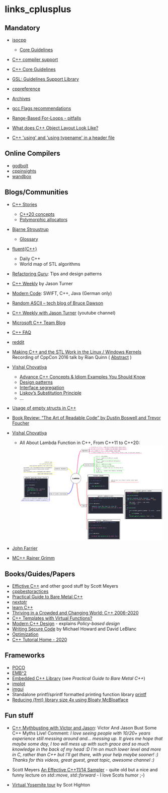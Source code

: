 # links_cplusplus

## Mandatory

* [isocpp](https://isocpp.org)
  * [Core Guidelines](https://isocpp.github.io/CppCoreGuidelines/CppCoreGuidelines)
* [C++ compiler support](https://en.cppreference.com/w/cpp/compiler_support)
* [C++ Core Guidelines](https://isocpp.github.io/CppCoreGuidelines/CppCoreGuidelines#main)
* [GSL: Guidelines Support Library](https://github.com/Microsoft/GSL)


* [cppreference](cppreference.com)
* [Archives](https://en.cppreference.com/w/Cppreference:Archives)

* [gcc Flags recommendations](https://interrupt.memfault.com/blog/best-and-worst-gcc-clang-compiler-flags)
* [Range-Based For-Loops - pitfalls](https://open-std.org/jtc1/sc22/wg21/docs/papers/2014/n3853.htm)

* [What does C++ Object Layout Look Like?](https://nimrod.blog/posts/what-does-cpp-object-layout-look-like/)

* [C++ 'using' and 'using typename' in a header file](https://stackoverflow.com/questions/51883423/c-using-and-using-typename-in-a-header-file)

## Online Compilers

* [godbolt](https://godbolt.org/)
* [cppinsights](https://cppinsights.io/)
* [wandbox](https://wandbox.org)

## Blogs/Communities

* [C++ Stories](https://www.cppstories.com)
  * [C++20 concepts](https://www.cppstories.com/2021/concepts-intro/)
  * [Polymorphic allocators](https://www.cppstories.com/2020/06/pmr-hacking.html/)

* [Bjarne Stroustrup](https://www.stroustrup.com)
  * [Glossary](https://www.stroustrup.com/glossary.html)

* [fluent{C++}](https://www.fluentcpp.com)
  * Daily C++
  * World map of STL algorithms
* [Refactoring Guru](https://refactoring.guru/): Tips and design patterns
* [C++ Weekly](https://www.youtube.com/watch?v=vLhr_y4YOIY) by Jason Turner

* [Modern Code](https://www.nosid.org): SWIFT, C++, Java (German only)
* [Random ASCII – tech blog of Bruce Dawson](https://randomascii.wordpress.com/)
* [C++ Weekly with Jason Turner](https://www.youtube.com/channel/UCxHAlbZQNFU2LgEtiqd2Maw) (youtube channel)
* [Microsoft C++ Team Blog](https://devblogs.microsoft.com/cppblog)
* [C++ FAQ](https://www.cs.technion.ac.il/users/yechiel/c++-faq/index.html)
* [reddit](https://www.reddit.com/r/cpp/)
* [Making C++ and the STL Work in the Linux / Windows Kernels](https://www.youtube.com/watch?v=uQSQy-7lveQ) Recording of CppCon 2016 talk by Rian Quinn ( [Abstract](https://cppcon2016.sched.com/event/7nL9/making-c-and-the-stl-work-in-the-linux-windows-kernels?iframe=no&w=700&sidebar=yes&bg=no) )
* [Vishal Chovatiya](http://www.vishalchovatiya.com/)
  * [Advance C++ Concepts & Idiom Examples You Should Know](http://www.vishalchovatiya.com/7-advance-cpp-concepts-idiom-examples-you-should-know/)
  * [Design patterns](http://www.vishalchovatiya.com/what-is-design-pattern/)
  * [Interface segregation](http://www.vishalchovatiya.com/interface-segregation-principle-in-cpp-solid-as-a-rock/)
  * [Liskov’s Substitution Principle](http://www.vishalchovatiya.com/liskovs-substitution-principle-in-cpp-solid-as-a-rock/)
  * ...
* [Usage of empty structs in C++](https://stackoverflow.com/questions/60685261/usage-of-empty-structs-in-c)
* [Book Review: “The Art of Readable Code” by Dustin Boswell and Trevor Foucher](https://embeddeduse.com/2022/01/14/book-review-the-art-of-readable-code-by-dustin-boswell-and-trevor-foucher/)

* [Vishal Chovatiya](https://www.vishalchovatiya.com/start-here/)
  - All About Lambda Function in C++, From C++11 to C++20: ![Cheat sheet](ressources/cheat-sheets/Learn-lambda-function-in-C-with-example.png)

* [John Farrier](https://johnfarrier.com/powerful-tips-and-techniques-for-stdmutex-in-c/)
* [MC++ Rainer Grimm](https://www.modernescpp.com/index.php/automatic-return-type-c-11-14-20/)

## Books/Guides/Papers

* [Effictive C++](https://www.aristeia.com/books.html) and other good stuff by Scott Meyers
* [cppbestpractices](https://lefticus.gitbooks.io/cpp-best-practices/content/)
* [Practical Guide to Bare Metal C++](https://alex-robenko.gitbook.io/bare_metal_cpp)
* [nextptr](https://www.nextptr.com/)
* [learn C++](https://www.learncpp.com/)
* [Thriving in a Crowded and Changing World: C++ 2006–2020](https://dl.acm.org/doi/pdf/10.1145/3386320)
* [C++ Templates with Virtual Functions?](https://rivermatrix.com/c-templates-with-virtual-functions/)
* [Modern C++ Design](https://en.wikipedia.org/wiki/Modern_C%2B%2B_Design#Policy-based_design) - explains *Policy-based design*
* [Writing Secure Code](https://www.goodreads.com/book/show/44916.Writing_Secure_Code) by  Michael Howard and David LeBlanc
* [Optimization](https://www.agner.org/optimize)
* [C++ Tutorial Home - 2020](https://www.bogotobogo.com/cplusplus/cpptut.php)

## Frameworks

* [POCO](https://pocoproject.org/)
* [EMB^2](https://embeddedartistry.com/blog/2018/08/20/emb2-a-c-c-framework-for-multi-core-and-multi-chip-embedded-systems/)
* [Embedded C++ Library](https://github.com/arobenko/embxx) (see *Practical Guide to Bare Metal C++*)
* [implot](https://github.com/epezent/implot)
* [imgui](https://github.com/ocornut/imgui/issues/2529)
* Standalone printf/sprintf formatted printing function library [printf](https://github.com/eyalroz/printf)
* [Reducing {fmt} library size 4x using Bloaty McBloatface](https://vitaut.net/posts/2020/reducing-library-size/)

## Fun stuff

* [C++ Mythbusting with Victor and Jason](https://www.youtube.com/watch?v=Bu1AEze14Ns): Victor And Jason Bust Some C++ Myths Live!
Comment: *I love seeing people with 10/20+ years experience still messing around and... messing up. It gives me hope that maybe some day, I too will mess up with such grace and so much knowledge in the back of my head :D I'm on much lower level and more in C, rather than C++ but I'll get there, with your help maybe sooner! :) Thanks for this videos, great guest, great topic, awesome channel :)*
* Scott Meyers [An Effective C++11/14 Sampler](https://www.bogotobogo.com/cplusplus/cpptut.php) - quite old but a nice and funny lecture on *std::move*, *std::forward* - I love Scots humor ;-)

* [Virtual Yosemite tour](https://www.virtualyosemite.org/virtual-tour/#node145) by Scot Highton
